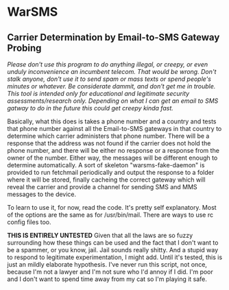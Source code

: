WarSMS
======

Carrier Determination by Email-to-SMS Gateway Probing
-----------------------------------------------------

*Please don't use this program to do anything illegal, or creepy, or*
*even unduly inconvenience an incumbent telecom. That would be wrong.*
*Don't stalk anyone, don't use it to send spam or mass texts or spend*
*people's minutes or whatever. Be considerate dammit, and don't get me*
*in trouble. This tool is intended only for educational and legitimate*
*security assessments/research only. Depending on what I can get an email*
*to SMS gatway to do in the future this could get creepy kinda fast.*

Basically, what this does is takes a phone number and a country and tests that
phone number against all the Email-to-SMS gateways in that country to determine
which carrier administers that phone number. There will be a response that the
address was not found if the carrier does not hold the phone number, and there
will be either no response or a response from the owner of the number. Either
way, the messages will be different enough to determine automatically. A sort of
skeleton "warsms-fake-daemon" is provided to run fetchmail periodically and
output the response to a folder where it will be stored, finally cacheing the
correct gateway which will reveal the carrier and provide a channel for sending
SMS and MMS messages to the device.

To learn to use it, for now, read the code. It's pretty self explanatory. Most
of the options are the same as for /usr/bin/mail. There are ways to use rc
config files too.

**THIS IS ENTIRELY UNTESTED** Given that all the laws are so fuzzy surrounding
how these things can be used and the fact that I don't want to be a spammer, or
you know, jail. Jail sounds really shitty. And a stupid way to respond to 
legitimate experimentation, I might add. Until it's tested, this is just an
mildly elaborate hypothesis. I've never run this script, not once, because I'm
not a lawyer and I'm not sure who I'd annoy if I did. I'm poor and I don't want
to spend time away from my cat so I'm playing it safe.
